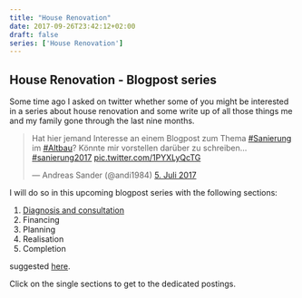 ```yaml
---
title: "House Renovation"
date: 2017-09-26T23:42:12+02:00
draft: false
series: ['House Renovation']
---
```


## House Renovation - Blogpost series

Some time ago I asked on twitter whether some of you might be interested in a series about house renovation and some write up of all those things me and my family gone through the last nine months.

<blockquote class="twitter-tweet" data-lang="de"><p lang="de" dir="ltr">Hat hier jemand Interesse an einem Blogpost zum Thema <a href="https://twitter.com/hashtag/Sanierung?src=hash">#Sanierung</a> im <a href="https://twitter.com/hashtag/Altbau?src=hash">#Altbau</a>? Könnte mir vorstellen darüber zu schreiben… <a href="https://twitter.com/hashtag/sanierung2017?src=hash">#sanierung2017</a> <a href="https://t.co/1PYXLyQcTG">pic.twitter.com/1PYXLyQcTG</a></p>&mdash; Andreas Sander (@andi1984) <a href="https://twitter.com/andi1984/status/882707428856430594">5. Juli 2017</a></blockquote>
<script async src="//platform.twitter.com/widgets.js" charset="utf-8"></script>

I will do so in this upcoming blogpost series with the following sections:

1. [Diagnosis and consultation](../house-renovation-diagnosis-consultation)
2. Financing
3. Planning
4. Realisation
5. Completion

suggested [here](https://www.zukunft-haus.info/bauen-sanieren/schritt-fuer-schritt-zum-effizienzhaus/die-phasen-im-detail.html).

Click on the single sections to get to the dedicated postings.


